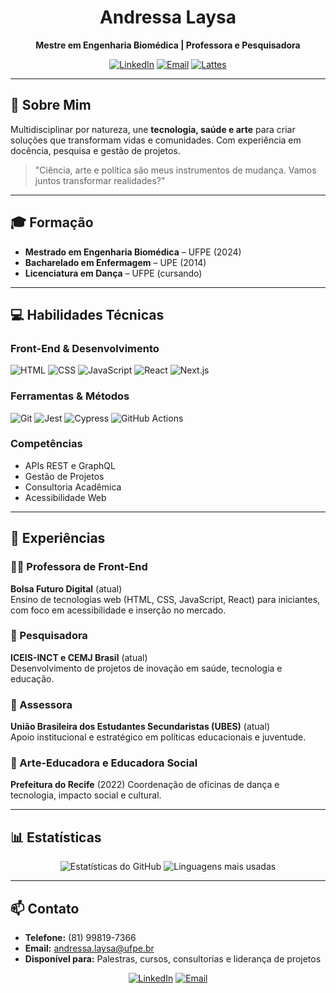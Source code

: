 <div align="center">

# Andressa Laysa

**Mestre em Engenharia Biomédica | Professora e Pesquisadora**

[![LinkedIn](https://img.shields.io/badge/LinkedIn-0077B5?style=for-the-badge&logo=linkedin&logoColor=white)](https://linkedin.com/in/seu-perfil)
[![Email](https://img.shields.io/badge/Email-D14836?style=for-the-badge&logo=gmail&logoColor=white)](mailto:andressa.laysa@ufpe.br)
[![Lattes](https://img.shields.io/badge/Lattes-006EB5?style=for-the-badge&logo=google-scholar&logoColor=white)](http://lattes.cnpq.br/)

</div>

---

## 👋 Sobre Mim

Multidisciplinar por natureza, une **tecnologia, saúde e arte** para criar soluções que transformam vidas e comunidades. Com experiência em docência, pesquisa e gestão de projetos.

> "Ciência, arte e política são meus instrumentos de mudança. Vamos juntos transformar realidades?"

---

## 🎓 Formação

- **Mestrado em Engenharia Biomédica** – UFPE (2024)
- **Bacharelado em Enfermagem** – UPE (2014)
- **Licenciatura em Dança** – UFPE (cursando)

---

## 💻 Habilidades Técnicas

### Front-End & Desenvolvimento
![HTML](https://img.shields.io/badge/HTML-E34F26?style=flat&logo=html5&logoColor=white)
![CSS](https://img.shields.io/badge/CSS-1572B6?style=flat&logo=css3&logoColor=white)
![JavaScript](https://img.shields.io/badge/JavaScript-F7DF1E?style=flat&logo=javascript&logoColor=black)
![React](https://img.shields.io/badge/React-20232A?style=flat&logo=react&logoColor=61DAFB)
![Next.js](https://img.shields.io/badge/Next.js-000000?style=flat&logo=next.js&logoColor=white)

### Ferramentas & Métodos
![Git](https://img.shields.io/badge/Git-F05032?style=flat&logo=git&logoColor=white)
![Jest](https://img.shields.io/badge/Jest-C21325?style=flat&logo=jest&logoColor=white)
![Cypress](https://img.shields.io/badge/Cypress-17202C?style=flat&logo=cypress&logoColor=white)
![GitHub Actions](https://img.shields.io/badge/GitHub_Actions-2088FF?style=flat&logo=github-actions&logoColor=white)

### Competências
- APIs REST e GraphQL
- Gestão de Projetos
- Consultoria Acadêmica
- Acessibilidade Web

---

## 🚀 Experiências

### 👩‍🏫 Professora de Front-End
**Bolsa Futuro Digital** (atual)  
Ensino de tecnologias web (HTML, CSS, JavaScript, React) para iniciantes, com foco em acessibilidade e inserção no mercado.

### 🔬 Pesquisadora
**ICEIS-INCT e CEMJ Brasil** (atual)  
Desenvolvimento de projetos de inovação em saúde, tecnologia e educação.

### 💼 Assessora
**União Brasileira dos Estudantes Secundaristas (UBES)** (atual)  
Apoio institucional e estratégico em políticas educacionais e juventude.

### 🎨 Arte-Educadora e Educadora Social
**Prefeitura do Recife** (2022) 
Coordenação de oficinas de dança e tecnologia, impacto social e cultural.

---

## 📊 Estatísticas

<div align="center">
  
![Estatísticas do GitHub](https://github-readme-stats.vercel.app/api?username=SEU-USUARIO&show_icons=true&theme=radical&hide_border=true)
![Linguagens mais usadas](https://github-readme-stats.vercel.app/api/top-langs/?username=SEU-USUARIO&layout=compact&theme=radical&hide_border=true)

</div>

---

## 📫 Contato

- **Telefone:** (81) 99819-7366
- **Email:** andressa.laysa@ufpe.br
- **Disponível para:** Palestras, cursos, consultorias e liderança de projetos

<div align="center">

[![LinkedIn](https://img.shields.io/badge/Conecte--se_no_LinkedIn-0077B5?style=for-the-badge&logo=linkedin&logoColor=white)](https://linkedin.com/in/seu-perfil)
[![Email](https://img.shields.io/badge/Envie_um_Email-D14836?style=for-the-badge&logo=gmail&logoColor=white)](mailto:andressa.laysa@ufpe.br)

</div>
